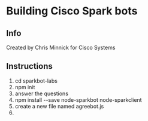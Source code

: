 # Building Cisco Spark bots
## Info
Created by Chris Minnick for Cisco Systems

## Instructions
1. cd sparkbot-labs
2. npm init
3. answer the questions
4. npm install --save node-sparkbot node-sparkclient
5. create a new file named agreebot.js
6. 

